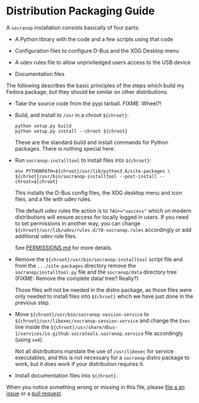 Distribution Packaging Guide
============================

A `socranop` installation consists basically of four parts:

  * A Python library with the code and a few scripts using that code

  * Configuration files to configure D-Bus and the XDG Desktop menu

  * A udev rules file to allow unpriviledged users access to the USB
    device

  * Documentation files

The following describes the basic principles of the steps which build
my Fedora package, but they should be similar on other distributions.

  * Take the source code from the pypi tarball. FIXME: Wheel?!

  * Build, and install to `/usr` in a chroot `${chroot}`:

        python setup.py build
        python setup.py install --chroot ${chroot}

    These are the standard build and install commands for Python
    packages. There is nothing special here.

  * Run `socranop-installtool` to install files into `${chroot}`:

        env PYTHONPATH=${chroot}/usr/lib/python3.8/site-packages \
		${chroot}/usr/bin/socranop-installtool --post-install --chroot=${chroot}

    This installs the D-Bus config files, the XDG desktop menu and
    icon files, and a file with udev rules.

    The default udev rules file action is to `TAG+="uaccess"` which on
    modern distributions will ensure access for locally logged in
    users. If you need to set permissions in another way, you can
    change `${chroot}/usr/lib/udev/rules.d/70-socranop.rules`
    accordingly or add additional udev rule files.

    See [PERMISSIONS.md](PERMISSIONS.md) for more details.

  * Remove the `${chroot}/usr/bin/socranop-installtool` script file and
    from the `.../site-packages` directory remove the
    `socranop/installtool.py` file and the `socranop/data` directory
    tree (FIXME: Remove the complete data/ tree? Really?)

	Those files will not be needed in the distro package, as those
    files were only needed to install files into `${chroot}` which we
    have just done in the previous step.

  * Move `${chroot}/usr/bin/socranop-session-service` to
    `${chroot}/usr/libexec/socranop-session-service` and change
    the `Exec` line inside the
    `${chroot}/usr/share/dbus-1/services/io.github.socratools.socranop.service`
    file accordingly (using `sed`).

	Not all distributions mandate the use of `/usr/libexec` for
    service executables, and this is not necessary for a
    `socranop` distro package to work, but it does work if
    your distribution requires it.

  * Install documentation files into `${chroot}`.

When you notice something wrong or missing in this file, please [file
a an issue](https://github.com/socratools/socranop/issues/new) or a
[pull request](https://github.com/socratools/socranop/compare).
